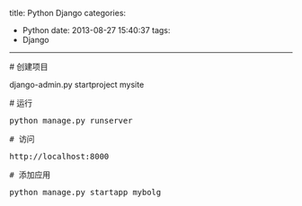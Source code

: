 title: Python Django
categories:
  - Python
date: 2013-08-27 15:40:37
tags:
  - Django
---

# 创建项目

django-admin.py startproject mysite

# 运行
<pre>python manage.py runserver</pre>
<pre># 访问</pre>
<pre>http://localhost:8000</pre>
<pre># 添加应用</pre>
<pre>python manage.py startapp mybolg</pre>